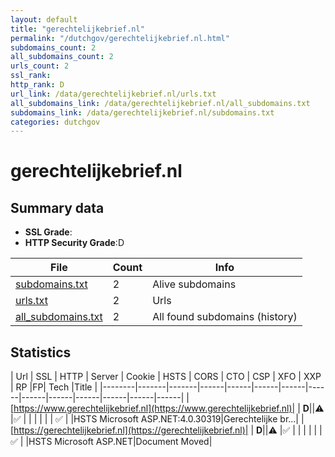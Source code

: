 ```yaml
---
layout: default
title: "gerechtelijkebrief.nl"
permalink: "/dutchgov/gerechtelijkebrief.nl.html"
subdomains_count: 2
all_subdomains_count: 2
urls_count: 2
ssl_rank: 
http_rank: D
url_link: /data/gerechtelijkebrief.nl/urls.txt
all_subdomains_link: /data/gerechtelijkebrief.nl/all_subdomains.txt
subdomains_link: /data/gerechtelijkebrief.nl/subdomains.txt
categories: dutchgov
---
```



# gerechtelijkebrief.nl
## Summary data


 - **SSL Grade**:
 - **HTTP Security Grade**:D


| File       | Count | Info |
|------------|-------|------|
|[subdomains.txt](/data/gerechtelijkebrief.nl/subdomains.txt)|2|Alive subdomains|
|[urls.txt](/data/gerechtelijkebrief.nl/urls.txt)|2|Urls|
|[all_subdomains.txt](/data/gerechtelijkebrief.nl/all_subdomains.txt)|2|All found subdomains (history)|


## Statistics


| Url | SSL | HTTP | Server | Cookie | HSTS | CORS | CTO | CSP | XFO | XXP | RP |FP| Tech |Title |
|--------|-------|-------|------|------|------|------|------|------|------|------|------|------|------|
|[https://www.gerechtelijkebrief.nl](https://www.gerechtelijkebrief.nl)| | **D**||:warning: |:white_check_mark: | | | | | | :white_check_mark: | |HSTS Microsoft ASP.NET:4.0.30319|Gerechtelijke br...|
|[https://gerechtelijkebrief.nl](https://gerechtelijkebrief.nl)| | **D**||:warning: |:white_check_mark: | | | | | | :white_check_mark: | |HSTS Microsoft ASP.NET|Document Moved|